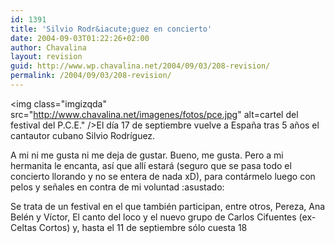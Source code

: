 ```yaml
---
id: 1391
title: 'Silvio Rodr&iacute;guez en concierto'
date: 2004-09-03T01:22:26+02:00
author: Chavalina
layout: revision
guid: http://www.wp.chavalina.net/2004/09/03/208-revision/
permalink: /2004/09/03/208-revision/
---
```

<img class="imgizqda" src="http://www.chavalina.net/imagenes/fotos/pce.jpg" alt=cartel del festival del P.C.E." />El d&iacute;a 17 de septiembre vuelve a Espa&ntilde;a tras 5 a&ntilde;os el cantautor cubano Silvio Rodr&iacute;guez.

A mi ni me gusta ni me deja de gustar. Bueno, me gusta. Pero a mi hermanita le encanta, as&iacute; que all&iacute; estará (seguro que se pasa todo el concierto llorando y no se entera de nada xD), para contármelo luego con pelos y se&ntilde;ales en contra de mi voluntad :asustado: 

Se trata de un festival en el que también participan, entre otros, Pereza, Ana Belén y V&iacute;ctor, El canto del loco y el nuevo grupo de Carlos Cifuentes (ex-Celtas Cortos) y, hasta el 11 de septiembre sólo cuesta 18